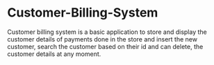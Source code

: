 # Customer-Billing-System
Customer billing system is a basic application to store and display the customer details of payments done in the store and insert the new customer, search the customer based on their id and can delete, the customer details at any moment.
